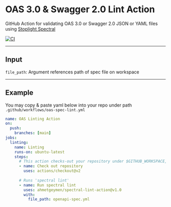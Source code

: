 # OAS 3.0 & Swagger 2.0 Lint Action

GitHub Action for validating OAS 3.0 or Swagger 2.0 JSON or YAML files using [Stoplight Spectral](https://stoplight.io/open-source/spectral/)

[![CI](https://github.com/ahmetgeymen/spectral-lint-action/actions/workflows/main.yml/badge.svg?branch=main)](https://github.com/ahmetgeymen/spectral-lint-action/actions/workflows/main.yml)

---

## Input

`file_path`: Argument references path of spec file on workspace

---

## Example

You may copy & paste yaml below into your repo under path `.github/workflows/oas-spec-lint.yml`

```yaml
name: OAS Linting Action
on:
  push:
    branches: [main]
jobs:
  linting:
    name: Linting
    runs-on: ubuntu-latest
    steps:
      # This action checks-out your repository under $GITHUB_WORKSPACE, so your workflow can access it.
      - name: Check out repository
        uses: actions/checkout@v2
    
      # Runs 'spectral lint'
      - name: Run spectral lint
        uses: ahmetgeymen/spectral-lint-action@v1.0
        with:
          file_path: openapi-spec.yml
```
